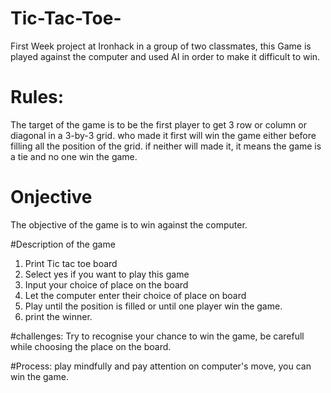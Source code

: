 # Tic-Tac-Toe-
First Week project at Ironhack in a group of two classmates, this Game is played against the computer and used AI in order to make it difficult to win.

# Rules:
The target of the game is to be the first player to get 3 row or column or diagonal in a 3-by-3 grid. who made it first will win the game either before filling all the position of the grid. if neither will made it, it means the game is a tie and no one win the game.

# Onjective 
The objective of the game is to win against the computer.

#Description of the game 
1. Print Tic tac toe board
2. Select yes if you want to play this game
3. Input your choice of place on the board
4. Let the computer enter their choice of place on board
5. Play until the position is filled or until one player win the game.
6. print the winner.

#challenges:
Try to recognise your chance to win the game, be carefull while choosing the place on the board.

#Process:
play mindfully and pay attention on computer's move, you can win the game.




